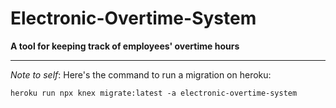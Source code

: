 # Electronic-Overtime-System
**A tool for keeping track of employees' overtime hours**

<hr>

_Note to self_: Here's the command to run a migration on heroku: 

`heroku run npx knex migrate:latest -a electronic-overtime-system`
